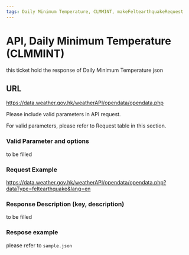 ```yaml
---
tags: Daily Minimum Temperature, CLMMINT, makeFeltearthquakeRequest
---
```


# API, Daily Minimum Temperature (CLMMINT)

this ticket hold the response of  Daily Minimum Temperature json

## URL

<https://data.weather.gov.hk/weatherAPI/opendata/opendata.php>

Please include valid parameters in API request.

For valid parameters, please refer to Request table in this section.

### Valid Parameter and options

to be filled

### Request Example

<https://data.weather.gov.hk/weatherAPI/opendata/opendata.php?dataType=feltearthquake&lang=en>

### Response Description (key, description)

to be filled

### Respose example

please refer to `sample.json`
